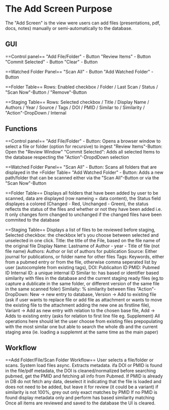 # The Add Screen Purpose 

The "Add Screen" is the view were users can add files (presentations, pdf, docs, notes) manually or semi-automatically to the database.


## GUI 
==Control panel==
"Add File/Folder" - Button
"Review Items" - Button
"Commit Selected" - Button
"Clear" - Button


==Watched Folder Panel== 
"Scan All" - Button
"Add Watched Folder" - Button

==Folder Table==
Rows: Enabled checkbox / Folder / Last Scan / Status / "Scan Now"-Button / "Remove"-Button


==Staging Table==
Rows: Selected checkbox / Title / Display Name / Authors / Year / Source / Tags / DOI / PMID / Similar to / Similarity / "Action"-DropDown / Internal

## Functions
==Control panel==
"Add File/Folder" - Button: Opens a browser window to select a file or folder (option for recursive) to ingest
"Review Items"-Button: Open the "Review Window" 
"Commit Selected": Adds all selected Items to the database respecting the "Action"-DropdDown selection

==Watched Folder Panel== 
"Scan All" - Button: Scans all folders that are displayed in the =Folder Table=
"Add Watched Folder" - Button: Adds a new path/folder that can be scanned either via the "Scan All"-Button or via the "Scan Now"-Button

==Folder Table==
Displays all folders that have been added by user to be scanned, data are displayed (row nameing = data content), the Status field displayes a colored (Changed - Red, Unchanged - Green), the status reflects the status of the files and whether or not they have been added i.e. It only changes form changed to unchanged if the changed files have been commited to the database

==Staging Table==
Displays a list of files to be reviewed before staging, 
Selected checkbox: the checkbox let's you choose between selected and unselected in one click. 
Title: the title of the File, based on the file name of the original file
Display Name: Lastname of Author - year - Title of file (not file name) 
Authors: Author or list of authors for publication
Source: Either journal for publications, or folder name for other files
Tags: Keywords, either from a pubmed entry or from the file, otherwise comma seperated list by user (autocomplete from existing tags), 
DOI: Publicaiton ID
PMID: Pubmed ID
Internal ID: a unique internal ID
Similar to: has based or identifier based similarity with files in the database and the current staging ready files (eg.to capture a dublicate in the same folder, or different version of the same file in the same scanned foler)
Similaity: % similarity between files
"Action"-DropDown: New -> new entry to database, Version -> Add to existing file (ask if user wants to replace file or add file as attachment or wants to move the existing file to the attachment adding the new one as firstline file), Variant -> Add as new entry with relation to the chosen base file, Add -> Adds to existing entry (asks for relation to first line file eg. Supplement) All operations here should let the user choose from existing files prepopulating with the most similar one but able to search the whole db and the current staging area (ie. loading a supplemnt at the same time as the main paper)

## Workflow

==Add Folder/File/Scan Folder Workflow==
User selects a file/folder or scans.
System load files async. Extracts metadata.
ifa DOI or PMID is found in the file/pdf metadata, the DOI is cleaned/normalized before searching pubmed, get the PMID and fetching all info from Pubmed.
If PMID is already in DB do not fetch any data, deselect it indicating that the file is loaded and does not need to be added, but leave it for review (it could be a variant) if similarity is not 100%, grey out only exact matches by PMID
If no PMID is found display metadata only and perform has based similarity matching
Once all items are reviewed and saved to the database the UI is cleared.

